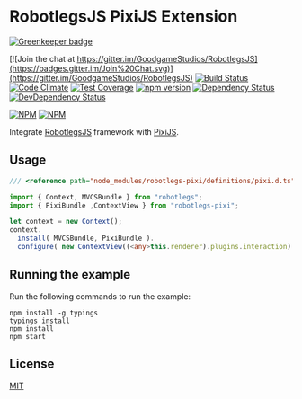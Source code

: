 RobotlegsJS PixiJS Extension
===

[![Greenkeeper badge](https://badges.greenkeeper.io/GoodgameStudios/RobotlegsJS-Pixi.svg)](https://greenkeeper.io/)

[![Join the chat at https://gitter.im/GoodgameStudios/RobotlegsJS](https://badges.gitter.im/Join%20Chat.svg)](https://gitter.im/GoodgameStudios/RobotlegsJS)
[![Build Status](https://secure.travis-ci.org/GoodgameStudios/RobotlegsJS-Pixi.svg?branch=master)](https://travis-ci.org/GoodgameStudios/RobotlegsJS-Pixi)
[![Code Climate](https://codeclimate.com/github/GoodgameStudios/RobotlegsJS-Pixi/badges/gpa.svg)](https://codeclimate.com/github/GoodgameStudios/RobotlegsJS-Pixi)
[![Test Coverage](https://codeclimate.com/github/GoodgameStudios/RobotlegsJS-Pixi/badges/coverage.svg)](https://codeclimate.com/github/GoodgameStudios/RobotlegsJS-Pixi/coverage)
[![npm version](https://badge.fury.io/js/robotlegs-pixi.svg)](https://badge.fury.io/js/robotlegs-pixi)
[![Dependency Status](https://img.shields.io/david/GoodgameStudios/RobotlegsJS-Pixi.svg?style=flat)](https://david-dm.org/GoodgameStudios/RobotlegsJS-Pixi)
[![DevDependency Status](https://img.shields.io/david/dev/GoodgameStudios/RobotlegsJS-Pixi.svg?style=flat)](https://david-dm.org/GoodgameStudios/RobotlegsJS-Pixi?type=dev)

[![NPM](https://nodei.co/npm/robotlegs-pixi.png?downloads=true&downloadRank=true)](https://nodei.co/npm/robotlegs-pixi/)
[![NPM](https://nodei.co/npm-dl/robotlegs-pixi.png?months=9&height=3)](https://nodei.co/npm/robotlegs-pixi/)

Integrate [RobotlegsJS](https://github.com/goodgamestudios/RobotlegsJs)
framework with [PixiJS](https://github.com/pixijs/pixi.js).

Usage
---

```ts
/// <reference path="node_modules/robotlegs-pixi/definitions/pixi.d.ts" />

import { Context, MVCSBundle } from "robotlegs";
import { PixiBundle ,ContextView } from "robotlegs-pixi";

let context = new Context();
context.
  install( MVCSBundle, PixiBundle ).
  configure( new ContextView((<any>this.renderer).plugins.interaction) );
```

Running the example
---

Run the following commands to run the example:

```
npm install -g typings
typings install
npm install
npm start
```

License
---

[MIT](LICENSE.md)
